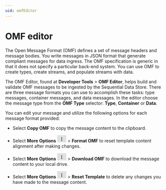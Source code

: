 ```yaml
---
uid: omfEditor
---
```


# OMF editor

The Open Message Format (OMF) defines a set of message headers and message bodies. You write messages in JSON format that generate compliant messages for data ingress. The OMF specification is generic in that it does not specify a particular back-end system. You can use OMF to create types, create streams, and populate streams with data.

The OMF Editor, found at **Developer Tools** > **OMF Editor**, helps build and validate OMF messages to be ingested by the Sequential Data Store.
There are three message formats you can use to accomplish these tasks: type messages, container messages, and data messages. In the editor choose the message type from the **OMF Type** selector: **Type**, **Container** or **Data**.

You can edit your message and utilize the following options for each message format provided:

- Select **Copy OMF** to copy the message content to the clipboard. 

- Select **More Options** ![More Options](..\images\more-options.png "More Options") > **Format OMF** to reset template content alignment after making changes. 

- Select **More Options** ![More Options](..\images\more-options.png "More Options") > **Download OMF** to download the message content to your local drive. 

- Select **More Options** ![More Options](..\images\more-options.png "More Options") > **Reset Template** to delete any changes you have made to the message content. 

